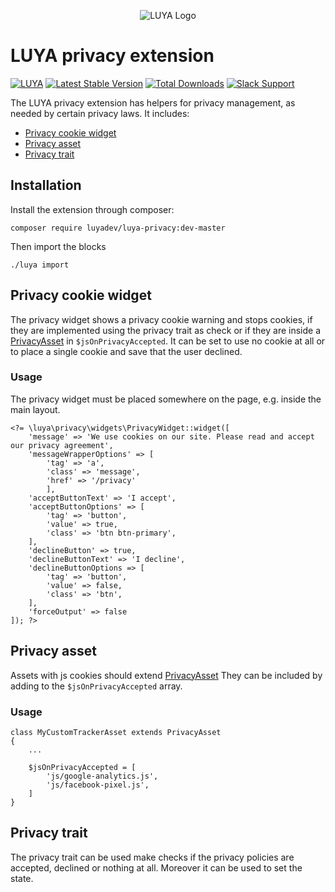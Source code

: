 <p align="center">
  <img src="https://raw.githubusercontent.com/luyadev/luya/master/docs/logo/luya-logo-0.2x.png" alt="LUYA Logo"/>
</p>

# LUYA privacy extension

[![LUYA](https://img.shields.io/badge/Powered%20by-LUYA-brightgreen.svg)](https://luya.io)
[![Latest Stable Version](https://poser.pugx.org/luyadev/luya-privacy/v/stable)](https://packagist.org/packages/luyadev/luya-privacy)
[![Total Downloads](https://poser.pugx.org/luyadev/luya-privacy/downloads)](https://packagist.org/packages/luyadev/luya-privacy)
[![Slack Support](https://img.shields.io/badge/Slack-luyadev-yellowgreen.svg)](https://slack.luya.io/)

The LUYA privacy extension has helpers for privacy management, as needed by certain privacy laws.
It includes:
- [Privacy cookie widget](#privacy-cookie-widget)
- [Privacy asset](#privacy-asset)
- [Privacy trait](#privacy-trait)

## Installation

Install the extension through composer:

`composer require luyadev/luya-privacy:dev-master`

Then import the blocks

`./luya import`

## Privacy cookie widget
The privacy widget shows a privacy cookie warning and stops cookies, if they are implemented using the privacy trait as
 check or if they are inside a [PrivacyAsset](https://github.com/luyadev/luya-privacy/blob/master/src/assets/PrivacyAsset.php)
  in `$jsOnPrivacyAccepted`. 
It can be set to use no cookie at all or to place a single cookie and save that the user declined.

### Usage
The privacy widget must be placed somewhere on the page, e.g. inside the main layout.
```
<?= \luya\privacy\widgets\PrivacyWidget::widget([
    'message' => 'We use cookies on our site. Please read and accept our privacy agreement',
    'messageWrapperOptions' => [
        'tag' => 'a',
        'class' => 'message',
        'href' => '/privacy'
        ],
    'acceptButtonText' => 'I accept',
    'acceptButtonOptions' => [
        'tag' => 'button',
        'value' => true,
        'class' => 'btn btn-primary',
    ],
    'declineButton' => true,
    'declineButtonText' => 'I decline',
    'declineButtonOptions => [
        'tag' => 'button',
        'value' => false,
        'class' => 'btn',
    ],
    'forceOutput' => false
]); ?>
```

## Privacy asset
Assets with js cookies should extend [PrivacyAsset](https://github.com/luyadev/luya-privacy/blob/master/src/assets/PrivacyAsset.php)
They can be included by adding to the `$jsOnPrivacyAccepted` array.

### Usage
```
class MyCustomTrackerAsset extends PrivacyAsset 
{
    ...
    
    $jsOnPrivacyAccepted = [
        'js/google-analytics.js',
        'js/facebook-pixel.js',
    ]
}
```

## Privacy trait
The privacy trait can be used make checks if the privacy policies are accepted, declined or nothing at all. 
Moreover it can be used to set the state.